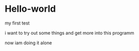# Hello-world
<p>my first test</p>
<p>i want to try out some things and get more into this programm</p>
<p>now iam doing it alone</p>
